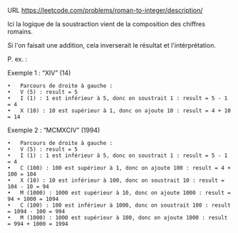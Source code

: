 URL https://leetcode.com/problems/roman-to-integer/description/

Ici la logique de la soustraction vient de la composition des chiffres romains. 

Si l'on faisait une addition, cela inverserait le résultat et l'intérprétation. 

P. ex. : 

Exemple 1 : “XIV” (14)

	•	Parcours de droite à gauche :
	•	V (5) : result = 5
	•	I (1) : 1 est inférieur à 5, donc on soustrait 1 : result = 5 - 1 = 4
	•	X (10) : 10 est supérieur à 1, donc on ajoute 10 : result = 4 + 10 = 14

Exemple 2 : “MCMXCIV” (1994)

	•	Parcours de droite à gauche :
	•	V (5) : result = 5
	•	I (1) : 1 est inférieur à 5, donc on soustrait 1 : result = 5 - 1 = 4
	•	C (100) : 100 est supérieur à 1, donc on ajoute 100 : result = 4 + 100 = 104
	•	X (10) : 10 est inférieur à 100, donc on soustrait 10 : result = 104 - 10 = 94
	•	M (1000) : 1000 est supérieur à 10, donc on ajoute 1000 : result = 94 + 1000 = 1094
	•	C (100) : 100 est inférieur à 1000, donc on soustrait 100 : result = 1094 - 100 = 994
	•	M (1000) : 1000 est supérieur à 100, donc on ajoute 1000 : result = 994 + 1000 = 1994